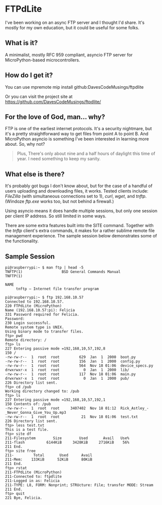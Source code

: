 # FTPdLite
I've been working on an async FTP server and I thought I'd share. It's mostly for my own education, but it could be useful for some folks.

## What is it?
A minimalist, mostly RFC 959 compliant, asyncio FTP server for MicroPython-based microcontrollers.

## How do I get it?
You can use mpremote mip install github:DavesCodeMusings/ftpdlite

Or you can visit the project site at https://github.com/DavesCodeMusings/ftpdlite/

## For the love of God, man... why?
FTP is one of the earliest internet protocols. It's a security nightmare, but it's a pretty straightforward way to get files from point A to point B. And MicroPython asyncio is something I've been interested in learning more about. So, why not?

>Plus, There's only about nine and a half hours of daylight this time of year. I need something to keep my sanity.

## What else is there?
It's probably got bugs I don't know about, but for the case of a handful of users uploading and downloading files, it works. Tested clients include: _FileZilla_ (with simultaneous connections set to 1), _curl_, _wget_, and  _tnftp_. (Windoze _ftp.exe_ works too, but not behind a firewall.)

Using asyncio means it does handle multiple sessions, but only one session per client IP address. So still limited in some ways.

There are some extra features built into the SITE command. Together with the _tnftp_ client's extra commands, it makes for a rather sublime remote file management experience. The sample session below demonstrates some of the functionality.

## Sample Session

```
pi@raspberrypi:~ $ man ftp | head -5
TNFTP(1)                  BSD General Commands Manual                 TNFTP(1)

NAME
     tnftp — Internet file transfer program

pi@raspberrypi:~ $ ftp 192.168.10.57
Connected to 192.168.10.57.
220 FTPdLite (MicroPython)
Name (192.168.10.57:pi): Felicia
331 Password required for Felicia.
Password:
230 Login successful.
Remote system type is UNIX.
Using binary mode to transfer files.
ftp> pwd
Remote directory: /
ftp> ls
227 Entering passive mode =192,168,10,57,192,8
150 /
-rw-rw-r--  1  root  root         629  Jan  1  2000  boot.py
-rw-rw-r--  1  root  root         156  Jan  1  2000  config.py
-rw-rw-r--  1  root  root         564  Nov 18 01:06  device_specs.py
drwxrwxr-x  1  root  root           0  Jan  1  2000  lib/
-rw-rw-r--  1  root  root         117  Nov 18 01:06  main.py
drwxrwxr-x  1  root  root           0  Jan  1  2000  pub/
226 Directory list sent.
ftp> cd /pub
Working directory changed to: /pub
ftp> ls
227 Entering passive mode =192,168,10,57,192,1
150 Contents of: /pub
-rw-rw-r--  1  root  root     3407402  Nov 18 01:12  Rick_Astley_-_Never_Gonna_Give_You_Up.mp3
-rw-rw-r--  1  root  root          21  Nov 18 01:06  test.txt
226 Directory list sent.
ftp> less test.txt
This is a test file.
ftp> site df
211-Filesystem        Size        Used       Avail   Use%
211-flash          6144KiB     3428KiB     2716KiB    56%
211 End.
ftp> site free
211-         Total       Used      Avail
211-Mem:    133KiB      52KiB      80KiB
211 End.
ftp> rstat
211-FTPdLite (MicroPython)
211-Connected to: ftpdlite
211-Logged in as: Felicia
211-TYPE: L8, FORM: Nonprint; STRUcture: File; transfer MODE: Stream
211 End.
ftp> quit
221 Bye, Felicia.
```
